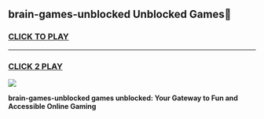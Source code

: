 
## brain-games-unblocked Unblocked Games👋
<h3>
<a href="https://news.freeplayer.one?title=brain-games-unblocked&ref=16F">CLICK TO PLAY</a></h3>
<hr>

<h3>
<a href="https://news.freeplayer.one?title=brain-games-unblocked&ref=16F">CLICK 2 PLAY</a>
  
</h3>

<a href="https://news.freeplayer.one?title=brain-games-unblocked&ref=16F/"><img src="https://clearcache.store/games.png"></a>


**brain-games-unblocked games unblocked: Your Gateway to Fun and Accessible Online Gaming**
